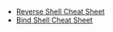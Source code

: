 
- [Reverse Shell Cheat Sheet](https://swisskyrepo.github.io/InternalAllTheThings/cheatsheets/shell-reverse-cheatsheet/)
- [Bind Shell Cheat Sheet](https://swisskyrepo.github.io/InternalAllTheThings/cheatsheets/shell-bind-cheatsheet/)
